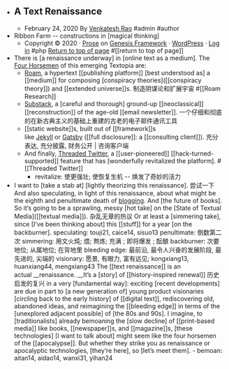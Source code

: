 - ## A Text Renaissance
    - February 24, 2020 By [Venkatesh Rao](https://www.ribbonfarm.com/author/admin/) #admin #author
- Ribbon Farm -- constructions in [magical thinking] 
    - Copyright © 2020 · [Prose](http://www.studiopress.com/themes/prose) on [Genesis Framework](https://www.studiopress.com/) · [WordPress](https://wordpress.org/) · [Log in](https://www.ribbonfarm.com/wp-login.php) #php
[Return to top of page](https://www.ribbonfarm.com/2020/02/24/a-text-renaissance/#wrap) #[[return to top of page]]
- There is [a renaissance underway] in [online text as a medium]. The [Four Horsemen]([[horsemen]]) of this emerging Textopia are:
    - [Roam](https://roamresearch.com/), a hypertext [[publishing platform]] [best understood as] a [[medium]] for composing [conspiracy theories]([[conspiracy theory]]) and [[extended universe]]s. 制造阴谋论和扩展宇宙 #[[Roam Research]]
    - [Substack](https://substack.com/), a [careful and thorough] ground-up [[neoclassical]] [[reconstruction]] of the age-old [[email newsletter]]. 一个仔细和彻底的在新古典主义的基础上重建的古老的电子邮件通讯工具
    - [[static website]]s, built out of [[framework]]s like [Jekyll](https://jekyllrb.com/) or [Gatsby](http://gatsbyjs.org/) ([[full disclosure]]: a [[consulting client]]). 充分表达, 充分披露, 财务公开 | 咨询客户端
    - And finally, [Threaded Twitter](https://twitter.com/vgr/status/1205983999274840064), a [[user-pioneered]] [[hack-turned-supported]] feature that has [wonderfully revitalized the platform]. #[[Threaded Twitter]]
        - revitalize: 使更强壮; 使恢复生机 -- 焕发了奇妙的活力
- I want to [take a stab at] [lightly theorizing this renaissance]. 尝试一下 And also speculating, in light of this renaissance, about what might be the eighth and penultimate death of [blogging]([[blog]]). And [the future of books]. So it’s going to be a sprawling, messy [hot take] on the [State of Textual Media]([[textual media]]). 杂乱无章的热议 Or at least a [simmering take], since [I’ve been thinking about] this [[stuff]] for a year [on the backburner]. 
    speculating: touji21, caice14, sisuo13
penultimate: 倒数第二次
    simmering: 用文火炖; 煨; 熬炼; 充满 ; 即将爆发 ; 酝酿
backburner: 次要地位; 从属地位; 在背地里
    bleeding edge: 最前沿, 最令人兴奋的发展阶段, 最先进的, 尖端的
visionary: 愿景, 有眼力, 富有远见; kongxiang13, huanxiang44, mengxiang43
    The [[text renaissance]] is an actual __renaissance. __It’s a [story] of [[history-inspired renewal]] 历史启发的复兴 in a very [fundamental way]: exciting [recent developments] are due in part to [a new generation of] young product visionaries [circling back to the early history] of [[digital text]], rediscovering old, abandoned ideas, and reimagining the [[bleeding edge]] in terms of the [unexplored adjacent possible] of [the 80s and 90s].
    I imagine, to [traditionalists] already bemoaning the [slow decline] of [[print-based media]] like books, [[newspaper]]s, and [[magazine]]s, [these technologies] [I want to talk about] might seem like the four horsemen of the [[apocalypse]]. But whether they strike you as renaissance or apocalyptic technologies, [they’re here], so [let’s meet them].
        - bemoan: aitan14, aidao14, wanxi31, yihan24
